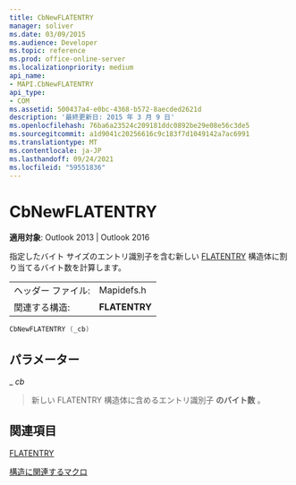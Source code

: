 ```yaml
---
title: CbNewFLATENTRY
manager: soliver
ms.date: 03/09/2015
ms.audience: Developer
ms.topic: reference
ms.prod: office-online-server
ms.localizationpriority: medium
api_name:
- MAPI.CbNewFLATENTRY
api_type:
- COM
ms.assetid: 500437a4-e0bc-4368-b572-8aecded2621d
description: '最終更新日: 2015 年 3 月 9 日'
ms.openlocfilehash: 76ba6a23524c209181ddc0892be29e08e56c3de5
ms.sourcegitcommit: a1d9041c20256616c9c183f7d1049142a7ac6991
ms.translationtype: MT
ms.contentlocale: ja-JP
ms.lasthandoff: 09/24/2021
ms.locfileid: "59551836"
---
```

# <a name="cbnewflatentry"></a>CbNewFLATENTRY

  
  
**適用対象**: Outlook 2013 | Outlook 2016 
  
指定したバイト サイズのエントリ識別子を含む新しい [FLATENTRY](flatentry.md) 構造体に割り当てるバイト数を計算します。 
  
|||
|:-----|:-----|
|ヘッダー ファイル:  <br/> |Mapidefs.h  <br/> |
|関連する構造:  <br/> |**FLATENTRY** <br/> |
   
```cpp
CbNewFLATENTRY (_cb)
```

## <a name="parameters"></a>パラメーター

 _ _cb_
  
> 新しい FLATENTRY 構造体に含めるエントリ識別子 **のバイト数** 。 
    
## <a name="see-also"></a>関連項目



[FLATENTRY](flatentry.md)


[構造に関連するマクロ](macros-related-to-structures.md)


